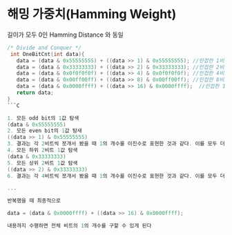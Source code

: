 # 해밍 가중치(Hamming Weight)

길이가 모두 0인 Hamming Distance 와 동일

```C
/* Divide and Conquer */
 int OneBitCnt(int data){
   data = (data & 0x55555555) + ((data >> 1) & 0x55555555); //인접한 1비트의 분할정복
   data = (data & 0x33333333) + ((data >> 2) & 0x33333333); //인접한 2비트의 분할정복
   data = (data & 0x0f0f0f0f) + ((data >> 4) & 0x0f0f0f0f); //인접한 4비트의 분할정복
   data = (data & 0x00ff00ff) + ((data >> 8) & 0x00ff00ff); //인접한 8비트의 분할정복
   data = (data & 0x0000ffff) + ((data >> 16) & 0x0000ffff);  //인접한 16비트의 분할정복
   return data;
}
```C

1. 모든 odd bit의 1값 탐색
(data & 0x55555555) 
2. 모든 even bit의 1값 탐새
((data >> 1) & 0x55555555)
3. 결과는 각 2비트씩 쪼개서 봤을 때 1의 개수를 이진수로 표현한 것과 같다. 이를 모두 더하면 전체 비트의 1의 개수와 같다
4. 모든 하위 2비트 1값 탐색
(data & 0x33333333)
5. 모든 상위 2비트 1값 탐색
((data >> 2) & 0x33333333)
6. 결과는 각 4비트씩 쪼개서 봤을 때 1의 개수를 이진수로 표현한 것과 같다. 이를 모두 더하면 전체 비트의 1의 개수와 같다

...

반복했을 때 최종적으로 

data = (data & 0x0000ffff) + ((data >> 16) & 0x0000ffff); 

내용까지 수행하면 전체 비트의 1의 개수를 구할 수 있게 된다